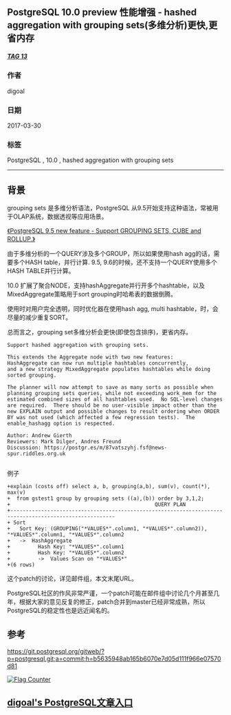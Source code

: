 ## PostgreSQL 10.0 preview 性能增强 - hashed aggregation with grouping sets(多维分析)更快,更省内存   
##### [TAG 13](../class/13.md)
                    
### 作者                       
digoal               
                
### 日期                                                                                   
2017-03-30              
                   
### 标签                
PostgreSQL , 10.0 , hashed aggregation with grouping sets     
                                                                                      
----                                                                                
                                                                                         
## 背景            
grouping sets 是多维分析语法，PostgreSQL 从9.5开始支持这种语法，常被用于OLAP系统，数据透视等应用场景。    
    
[《PostgreSQL 9.5 new feature - Support GROUPING SETS, CUBE and ROLLUP.》](../201505/20150526_02.md)    
    
由于多维分析的一个QUERY涉及多个GROUP，所以如果使用hash agg的话，需要多个HASH table，并行计算. 9.5, 9.6的时候，还不支持一个QUERY使用多个HASH TABLE并行计算。    
    
10.0 扩展了聚合NODE，支持hashAggregate并行开多个hashtable，以及MixedAggregate策略用于sort grouping时哈希表的数据倒腾。    
    
使用时对用户完全透明，同时优化器在使用hash agg, multi hashtable，时，会尽量的减少重复SORT。    
    
总而言之，grouping set多维分析会更快(即使包含排序)，更省内存。  
    
```    
Support hashed aggregation with grouping sets.    
    
This extends the Aggregate node with two new features:     
HashAggregate can now run multiple hashtables concurrently,     
and a new strategy MixedAggregate populates hashtables while doing sorted grouping.    
    
The planner will now attempt to save as many sorts as possible when    
planning grouping sets queries, while not exceeding work_mem for the    
estimated combined sizes of all hashtables used.  No SQL-level changes    
are required.  There should be no user-visible impact other than the    
new EXPLAIN output and possible changes to result ordering when ORDER    
BY was not used (which affected a few regression tests).  The    
enable_hashagg option is respected.    
    
Author: Andrew Gierth    
Reviewers: Mark Dilger, Andres Freund    
Discussion: https://postgr.es/m/87vatszyhj.fsf@news-spur.riddles.org.uk    
    
```    
    
例子    
    
```    
+explain (costs off) select a, b, grouping(a,b), sum(v), count(*), max(v)        
+  from gstest1 group by grouping sets ((a),(b)) order by 3,1,2;        
+                                               QUERY PLAN                                                       
+--------------------------------------------------------------------------------------------------------        
+ Sort        
+   Sort Key: (GROUPING("*VALUES*".column1, "*VALUES*".column2)), "*VALUES*".column1, "*VALUES*".column2        
+   ->  HashAggregate        
+         Hash Key: "*VALUES*".column1        
+         Hash Key: "*VALUES*".column2        
+         ->  Values Scan on "*VALUES*"        
+(6 rows)       
```    
          
这个patch的讨论，详见邮件组，本文末尾URL。            
            
PostgreSQL社区的作风非常严谨，一个patch可能在邮件组中讨论几个月甚至几年，根据大家的意见反复的修正，patch合并到master已经非常成熟，所以PostgreSQL的稳定性也是远近闻名的。           
                        
## 参考            
https://git.postgresql.org/gitweb/?p=postgresql.git;a=commit;h=b5635948ab165b6070e7d05d111f966e07570d81    
            
        
        
     
  
<a rel="nofollow" href="http://info.flagcounter.com/h9V1"  ><img src="http://s03.flagcounter.com/count/h9V1/bg_FFFFFF/txt_000000/border_CCCCCC/columns_2/maxflags_12/viewers_0/labels_0/pageviews_0/flags_0/"  alt="Flag Counter"  border="0"  ></a>  
  
  
  
  
## [digoal's PostgreSQL文章入口](https://github.com/digoal/blog/blob/master/README.md "22709685feb7cab07d30f30387f0a9ae")
  
